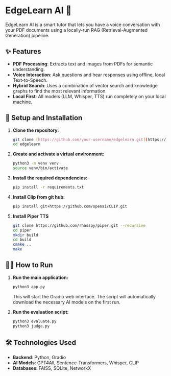 # EdgeLearn AI 🧠

EdgeLearn AI is a smart tutor that lets you have a voice conversation with your PDF documents using a locally-run RAG (Retrieval-Augmented Generation) pipeline.



## ✨ Features

* **PDF Processing**: Extracts text and images from PDFs for semantic understanding.
* **Voice Interaction**: Ask questions and hear responses using offline, local Text-to-Speech.
* **Hybrid Search**: Uses a combination of vector search and knowledge graphs to find the most relevant information.
* **Local First**: All models (LLM, Whisper, TTS) run completely on your local machine.

## 🚀 Setup and Installation

1.  **Clone the repository:**
    ```bash
    git clone [https://github.com/your-username/edgelearn.git](https://github.com/your-username/edgelearn.git)
    cd edgelearn
    ```

2.  **Create and activate a virtual environment:**
    ```bash
    python3 -m venv venv
    source venv/bin/activate
    ```

3.  **Install the required dependencies:**
    ```bash
    pip install -r requirements.txt
    ```
4.  **Install Clip from git hub:**
    ```bash
    pip install git+https://github.com/openai/CLIP.git
    ```
3.  **Install Piper TTS**
    ```bash
    git clone https://github.com/rhasspy/piper.git --recursive
    cd piper
    mkdir build
    cd build
    cmake ..
    make
    ```

## 🏃‍♀️ How to Run

1.  **Run the main application:**
    ```bash
    python3 app.py
    ```
    This will start the Gradio web interface. The script will automatically download the necessary AI models on the first run.

2.  **Run the evaluation script:**
    ```bash
    python3 evaluate.py
    python3 judge.py
    ```

## 🛠️ Technologies Used

* **Backend**: Python, Gradio
* **AI Models**: GPT4All, Sentence-Transformers, Whisper, CLIP
* **Databases**: FAISS, SQLite, NetworkX